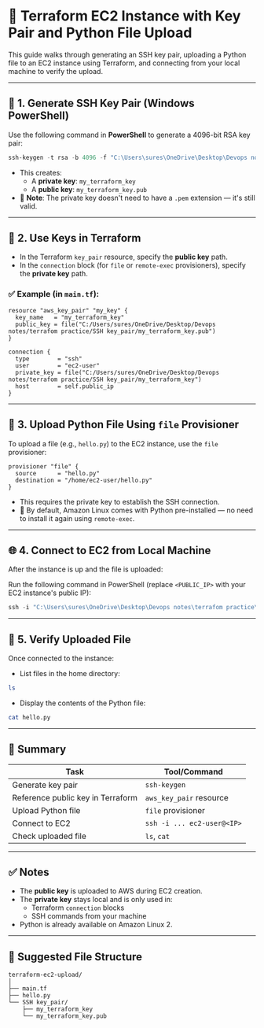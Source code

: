 
# 🚀 Terraform EC2 Instance with Key Pair and Python File Upload

This guide walks through generating an SSH key pair, uploading a Python file to an EC2 instance using Terraform, and connecting from your local machine to verify the upload.

---

## 🔐 1. Generate SSH Key Pair (Windows PowerShell)

Use the following command in **PowerShell** to generate a 4096-bit RSA key pair:

```powershell
ssh-keygen -t rsa -b 4096 -f "C:\Users\sures\OneDrive\Desktop\Devops notes\terrafom practice\SSH key_pair\my_terraform_key"
```

- This creates:
  - A **private key**: `my_terraform_key`
  - A **public key**: `my_terraform_key.pub`
- 🔸 **Note**: The private key doesn't need to have a `.pem` extension — it's still valid.

---

## 🧩 2. Use Keys in Terraform

- In the Terraform `key_pair` resource, specify the **public key** path.
- In the `connection` block (for `file` or `remote-exec` provisioners), specify the **private key** path.

### ✅ Example (in `main.tf`):

```hcl
resource "aws_key_pair" "my_key" {
  key_name   = "my_terraform_key"
  public_key = file("C:/Users/sures/OneDrive/Desktop/Devops notes/terrafom practice/SSH key_pair/my_terraform_key.pub")
}

connection {
  type        = "ssh"
  user        = "ec2-user"
  private_key = file("C:/Users/sures/OneDrive/Desktop/Devops notes/terrafom practice/SSH key_pair/my_terraform_key")
  host        = self.public_ip
}
```

---

## 📁 3. Upload Python File Using `file` Provisioner

To upload a file (e.g., `hello.py`) to the EC2 instance, use the `file` provisioner:

```hcl
provisioner "file" {
  source      = "hello.py"
  destination = "/home/ec2-user/hello.py"
}
```

- This requires the private key to establish the SSH connection.
- 🔸 By default, Amazon Linux comes with Python pre-installed — no need to install it again using `remote-exec`.

---

## 🌐 4. Connect to EC2 from Local Machine

After the instance is up and the file is uploaded:

Run the following command in PowerShell (replace `<PUBLIC_IP>` with your EC2 instance's public IP):

```powershell
ssh -i "C:\Users\sures\OneDrive\Desktop\Devops notes\terrafom practice\SSH key_pair\my_terraform_key" ec2-user@<PUBLIC_IP>
```

---

## 🧪 5. Verify Uploaded File

Once connected to the instance:

- List files in the home directory:

```bash
ls
```

- Display the contents of the Python file:

```bash
cat hello.py
```

---

## 📌 Summary

| Task | Tool/Command |
|------|--------------|
| Generate key pair | `ssh-keygen` |
| Reference public key in Terraform | `aws_key_pair` resource |
| Upload Python file | `file` provisioner |
| Connect to EC2 | `ssh -i ... ec2-user@<IP>` |
| Check uploaded file | `ls`, `cat` |

---

## ✅ Notes

- The **public key** is uploaded to AWS during EC2 creation.
- The **private key** stays local and is only used in:
  - Terraform `connection` blocks
  - SSH commands from your machine
- Python is already available on Amazon Linux 2.

---

## 📂 Suggested File Structure

```
terraform-ec2-upload/
│
├── main.tf
├── hello.py
└── SSH key_pair/
    ├── my_terraform_key
    └── my_terraform_key.pub
```
